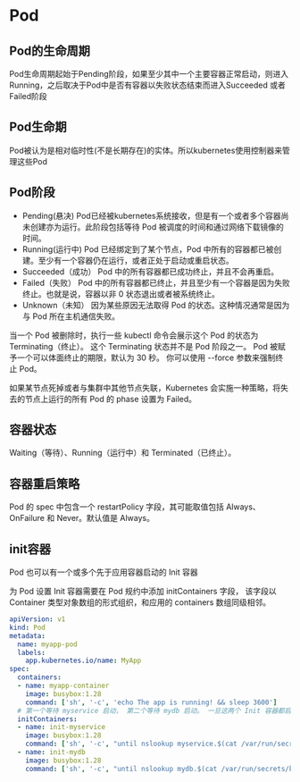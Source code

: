# Pod

## Pod的生命周期

Pod生命周期起始于Pending阶段，如果至少其中一个主要容器正常启动，则进入Running，之后取决于Pod中是否有容器以失败状态结束而进入Succeeded 或者 Failed阶段

## Pod生命期
Pod被认为是相对临时性(不是长期存在)的实体。所以kubernetes使用控制器来管理这些Pod

## Pod阶段
+ Pending(悬决) Pod已经被kubernetes系统接收，但是有一个或者多个容器尚未创建亦为运行。此阶段包括等待 Pod 被调度的时间和通过网络下载镜像的时间。
+ Running(运行中) Pod 已经绑定到了某个节点，Pod 中所有的容器都已被创建。至少有一个容器仍在运行，或者正处于启动或重启状态。
+ Succeeded（成功） Pod 中的所有容器都已成功终止，并且不会再重启。
+ Failed（失败） Pod 中的所有容器都已终止，并且至少有一个容器是因为失败终止。也就是说，容器以非 0 状态退出或者被系统终止。
+ Unknown（未知） 因为某些原因无法取得 Pod 的状态。这种情况通常是因为与 Pod 所在主机通信失败。

当一个 Pod 被删除时，执行一些 kubectl 命令会展示这个 Pod 的状态为 Terminating（终止）。 这个 Terminating 状态并不是 Pod 阶段之一。 Pod 被赋予一个可以体面终止的期限，默认为 30 秒。 你可以使用 --force 参数来强制终止 Pod。

如果某节点死掉或者与集群中其他节点失联，Kubernetes 会实施一种策略，将失去的节点上运行的所有 Pod 的 phase 设置为 Failed。

## 容器状态
Waiting（等待）、Running（运行中）和 Terminated（已终止）。

## 容器重启策略
Pod 的 spec 中包含一个 restartPolicy 字段，其可能取值包括 Always、OnFailure 和 Never。默认值是 Always。

## init容器
Pod 也可以有一个或多个先于应用容器启动的 Init 容器

为 Pod 设置 Init 容器需要在 Pod 规约中添加 initContainers 字段， 该字段以 Container 类型对象数组的形式组织，和应用的 containers 数组同级相邻。
```yaml
apiVersion: v1
kind: Pod
metadata:
  name: myapp-pod
  labels:
    app.kubernetes.io/name: MyApp
spec:
  containers:
  - name: myapp-container
    image: busybox:1.28
    command: ['sh', '-c', 'echo The app is running! && sleep 3600']
  # 第一个等待 myservice 启动， 第二个等待 mydb 启动。 一旦这两个 Init 容器都启动完成，Pod 将启动 spec 节中的应用容器。
  initContainers:
  - name: init-myservice
    image: busybox:1.28
    command: ['sh', '-c', "until nslookup myservice.$(cat /var/run/secrets/kubernetes.io/serviceaccount/namespace).svc.cluster.local; do echo waiting for myservice; sleep 2; done"]
  - name: init-mydb
    image: busybox:1.28
    command: ['sh', '-c', "until nslookup mydb.$(cat /var/run/secrets/kubernetes.io/serviceaccount/namespace).svc.cluster.local; do echo waiting for mydb; sleep 2; done"]
```